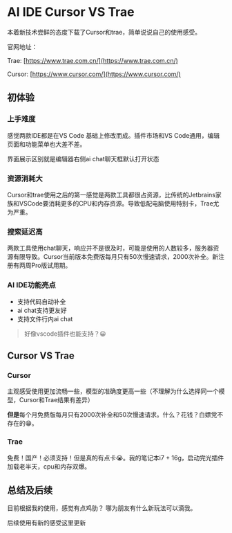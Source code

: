 # AI IDE Cursor VS Trae

本着新技术尝鲜的态度下载了Cursor和trae，简单说说自己的使用感受。

官网地址：

Trae: [https://www.trae.com.cn/](https://www.trae.com.cn/)

Cursor: [https://www.cursor.com/](https://www.cursor.com/)

## 初体验
### 上手难度
感觉两款IDE都是在VS Code 基础上修改而成。插件市场和VS Code通用，编辑页面和功能菜单也大差不差。

界面展示区别就是编辑器右侧ai chat聊天框默认打开状态

### 资源消耗大
Cursor和trae使用之后的第一感觉是两款工具都很占资源，比传统的Jetbrains家族和VSCode要消耗更多的CPU和内存资源。导致低配电脑使用特别卡，Trae尤为严重。

### 搜索延迟高
两款工具使用chat聊天，响应并不是很及时，可能是使用的人数较多，服务器资源有限导致。Cursor当前版本免费版每月只有50次慢速请求，2000次补全。新注册有两周Pro版试用期。

### AI IDE功能亮点
- 支持代码自动补全
- ai chat支持更友好
- 支持文件行内ai chat
>好像vscode插件也能支持？😀

## Cursor VS Trae
### Cursor
主观感受使用更加流畅一些，模型的准确度更高一些（不理解为什么选择同一个模型，Cursor和Trae结果有差异）

**但是**每个月免费版每月只有2000次补全和50次慢速请求。什么？花钱？白嫖党不存在的😁。
### Trae
免费！国产！必须支持！但是真的有点卡😭。我的笔记本i7 + 16g，启动完光插件加载老半天，cpu和内存双爆。

## 总结及后续
目前根据我的使用，感觉有点鸡肋？
哪为朋友有什么新玩法可以滴我。

后续使用有新的感受这里更新
